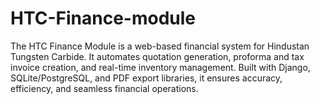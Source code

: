 # HTC-Finance-module
The HTC Finance Module is a web-based financial system for Hindustan Tungsten Carbide. It automates quotation generation, proforma and tax invoice creation, and real-time inventory management. Built with Django, SQLite/PostgreSQL, and PDF export libraries, it ensures accuracy, efficiency, and seamless financial operations.
